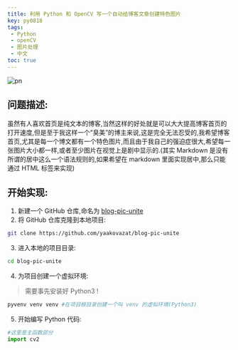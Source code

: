```yaml
---
title: 利用 Python 和 OpenCV 写一个自动给博客文章创建特色图片
key: py0818
tags: 
 - Python
 - openCV
 - 图片处理
 - 中文
toc: true
---
```


![pn](https://ws3.sinaimg.cn/large/006tNbRwgy1fudcrqrir6j30rs06tjs7.jpg)

## 问题描述:

虽然有人喜欢首页是纯文本的博客,当然这样的好处就是可以大大提高博客首页的打开速度,但是至于我这样一个“臭美”的博主来说,这是完全无法忍受的,我希望博客首页,尤其是每一个博文都有一个特色图片,而且由于我自己的强迫症很大,希望每一张图片大小都一样,或者至少图片在视觉上是剧中显示的.(其实 Markdown 是没有所谓的居中这么一个语法规则的,如果希望在 markdown 里面实现居中,那么只能通过 HTML 标签来实现)	

## 开始实现: 

1. 新建一个 GitHub  仓库,命名为 [blog-pic-unite](https://github.com/yaakovazat/blog-pic-unite)
2. 将 GitHub 仓库克隆到本地项目: 

```bash
git clone https://github.com/yaakovazat/blog-pic-unite	
```

3. 进入本地的项目目录:

```bash
cd blog-pic-unite	
```

4. 为项目创建一个虚拟环境:

> 需要事先安装好 Python3 !	

```bash
pyvenv venv venv #在项目根目录创建一个叫 venv 的虚拟环境(Python3)
```

5. 开始编写 Python 代码:

```python
#这里是主函数部分
import cv2

```



